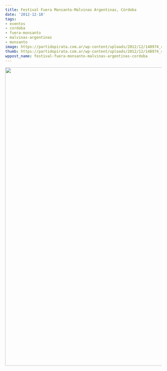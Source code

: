 ```yaml
---
title: Festival Fuera Monsanto-Malvinas Argentinas, Córdoba
date: '2012-12-18'
tags:
- eventos
- cordoba
- fuera-monsanto
- malvinas-argentinas
- monsanto
image: https://partidopirata.com.ar/wp-content/uploads/2012/12/148974_472418169467300_1103093151_n.jpg
thumb: https://partidopirata.com.ar/wp-content/uploads/2012/12/148974_472418169467300_1103093151_n-150x150.jpg
wppost_name: festival-fuera-monsanto-malvinas-argentinas-cordoba
---
```


<a href="https://partidopirata.com.ar/wp-content/uploads/2012/12/148974_472418169467300_1103093151_n.jpg"><img class="aligncenter size-full wp-image-7895" title="148974_472418169467300_1103093151_n" src="https://partidopirata.com.ar/wp-content/uploads/2012/12/148974_472418169467300_1103093151_n.jpg" alt="" width="679" height="960" /></a>

